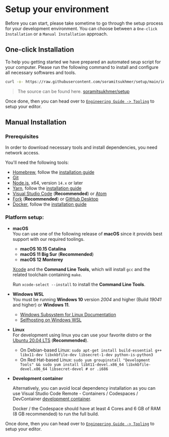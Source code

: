 # Setup your environment

Before you can start, please take sometime to go through the setup process for your development environment. You can choose between a `One-click Installation` or a `Manual Installation` approach.

## One-click Installation

To help you getting started we have prepared an automated seup script for your computer. Please run the following command to install and configure all necessary softwares and tools.

```sh
curl -o- https://raw.githubusercontent.com/soramitsukhmer/setup/main/install | sh
```

> The source can be found here. [soramitsukhmer/setup](https://github.com/soramitsukhmer/setup)

Once done, then you can head over to [`Engineering Guide -> Tooling`](http://localhost:3000/guide/tooling/ide-support.html) to setup your editor.

## Manual Installation

### Prerequisites

In order to download necessary tools and install dependencies, you need network access.

You'll need the following tools:

- [Homebrew](https://brew.sh/), follow the [installation guide](https://brew.sh/#install)
- [Git](https://git-scm.com/)
- [Node.js](https://nodejs.org/en/), x64, version `14.x` or later
- [Yarn](https://yarnpkg.com/), follow the [installation guide](https://yarnpkg.com/en/docs/install)
- [Visual Studio Code](https://code.visualstudio.com/) (**Recommended**) or [Atom](https://atom.io/)
- [Fork](https://git-fork.com/) (**Recommended**) or [GitHub Desktop](https://desktop.github.com/)
- [Docker](https://www.docker.com/), follow the [installation guide](https://docs.docker.com/get-docker/)


### Platform setup:

- **macOS**  
    You can use one of the following release of **macOS** since it provids best support with our required toolings.

    - **macOS 10.15 Catalina**
    - **macOS 11 Big Sur** (**Recommended**)
    - **macOS 12 Monterey**

    [Xcode](https://developer.apple.com/xcode/downloads/) and the **Command Line Tools**, which will install `gcc` and the related toolchain containing `make`.
    
    Run `xcode-select --install` to install the **Command Line Tools**.

- **Windows WSL**  
    You must be running **Windows 10** version *2004* and higher (Build *19041* and higher) or **Windows 11**.  

    - [Windows Subsystem for Linux Documentation](https://docs.microsoft.com/en-us/windows/wsl/)
    - [Selfhosting on Windows WSL](https://github.com/microsoft/vscode/wiki/Selfhosting-on-Windows-WSL)

- **Linux**  
    For development using linux you can use your favorite distro or the [Ubuntu 20.04 LTS](https://ubuntu.com/) (**Recommended**).

    - On Debian-based Linux: `sudo apt-get install build-essential g++ libx11-dev libxkbfile-dev libsecret-1-dev python-is-python3`
    - On Red Hat-based Linux: `sudo yum groupinstall "Development Tools" && sudo yum install libX11-devel.x86_64 libxkbfile-devel.x86_64 libsecret-devel # or .i686`

- **Development container**

    Alternatively, you can avoid local dependency installation as you can use Visual Studio Code Remote - Containers / Codespaces / DevContainer [development container](https://code.visualstudio.com/docs/remote/containers).

    Docker / the Codespace should have at least 4 Cores and 6 GB of RAM (8 GB recommended) to run the full build.


Once done, then you can head over to [`Engineering Guide -> Tooling`](http://localhost:3000/guide/tooling/ide-support.html) to setup your editor.
